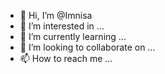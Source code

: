 - 👋 Hi, I’m @Imnisa
- 👀 I’m interested in ...
- 🌱 I’m currently learning ...
- 💞️ I’m looking to collaborate on ...
- 📫 How to reach me ...

<!---
Imnisa/Imnisa is a ✨ special ✨ repository because its `README.md` (this file) appears on your GitHub profile.
You can click the Preview link to take a look at your changes.
--->
